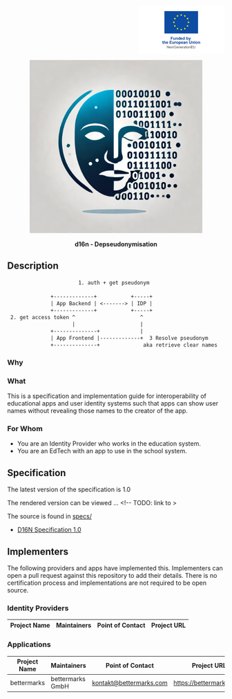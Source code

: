 <p align="right">
  <img src="images/eu_funded.png" alt="EU funded project" width="200" valign="top">
</p>

<p align="center">
  <img src="images/logo-d16n.webp" alt="D16N - Depseudonymisation" width="400">
</p>
<p align="center">
  <b>d16n - Depseudonymisation</b>
</p>

## Description

<!-- TODO replace this with mermaid / PUML -->

```
                       1. auth + get pseudonym

              +-------------+           +-----+
              | App Backend | <-------> | IDP |
              +-------------+           +-----+
 2. get access token ^                     ^
                     |                     |
              +--------------+             |
              | App Frontend |-------------+  3 Resolve pseudonym
              +--------------+              aka retrieve clear names

```
<!--

Thoughts:
- The App Frontend should be separated from the App Backend
- It should be clearly labelled that the clear names don't pass through the
  app.

-->


### Why

<!--

Here I think we want to write about how the GDPR or we in the EdTech industry
place a particulary high value on the data privacy of children.
Children are of particular importance - they have so much to learn!

Why should EdTech's be interested in this specification?
... something about the benefits of implementing specs
... something about lower burden of GDPR compliance

-->


### What

This is a specification and implementation guide for interoperability of
educational apps and user identity systems such that apps can show user
names without revealing those names to the creator of the app.

### For Whom

- You are an Identity Provider who works in the education system.
- You are an EdTech with an app to use in the school system.


## Specification

The latest version of the specification is 1.0

The rendered version can be viewed ... <!-- TODO: link to >

The source is found in [specs/](specs/)
- [D16N Specification 1.0](specs/d16n-v1_0.adoc)

<!--

Do we want to have the whole specification in this README? or should it be a
separate doc? e.g. it could be a generated html page served on github pages...
🤷

-->

## Implementers

The following providers and apps have implemented this.
Implementers can open a pull request against this repository to add their
details.
There is no certification process and implementations are not required to be
open source.

<!--
TODO: ask bettermarks' existing partners if we/they can add their details here
already.
-->

### Identity Providers

Project Name        | Maintainers       | Point of Contact      | Project URL
------------------- | ----------------- | --------------------- | -----------


### Applications

Project Name    | Maintainers      | Point of Contact           | Project URL
--------------- | ---------------- | -------------------------- | ----------------------------
bettermarks     | bettermarks GmbH | kontakt@bettermarks.com    | https://bettermarks.com/




